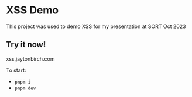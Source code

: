 # XSS Demo
This project was used to demo XSS for my presentation at SORT Oct 2023

## Try it now!
xss.jaytonbirch.com

To start:
- `pnpm i`
- `pnpm dev`
